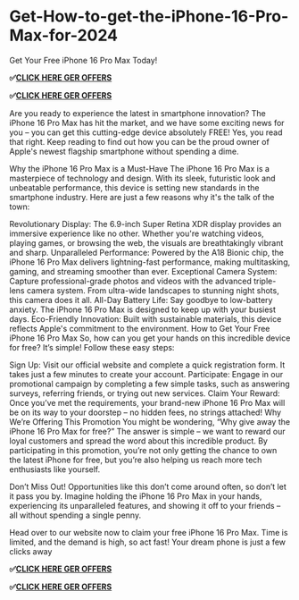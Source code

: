 # Get-How-to-get-the-iPhone-16-Pro-Max-for-2024

Get Your Free iPhone 16 Pro Max Today!

**✅[CLICK HERE GER OFFERS](https://giftcardshopzone.sajenscreations.com/affgfgdgmidgnedgd/Rofdhfhsflx.html)**

**✅[CLICK HERE GER OFFERS](https://giftcardshopzone.sajenscreations.com/affgfgdgmidgnedgd/Rofdhfhsflx.html)**


Are you ready to experience the latest in smartphone innovation? The iPhone 16 Pro Max has hit the market, and we have some exciting news for you – you can get this cutting-edge device absolutely FREE! Yes, you read that right. Keep reading to find out how you can be the proud owner of Apple's newest flagship smartphone without spending a dime.

Why the iPhone 16 Pro Max is a Must-Have
The iPhone 16 Pro Max is a masterpiece of technology and design. With its sleek, futuristic look and unbeatable performance, this device is setting new standards in the smartphone industry. Here are just a few reasons why it's the talk of the town:

Revolutionary Display: The 6.9-inch Super Retina XDR display provides an immersive experience like no other. Whether you're watching videos, playing games, or browsing the web, the visuals are breathtakingly vibrant and sharp.
Unparalleled Performance: Powered by the A18 Bionic chip, the iPhone 16 Pro Max delivers lightning-fast performance, making multitasking, gaming, and streaming smoother than ever.
Exceptional Camera System: Capture professional-grade photos and videos with the advanced triple-lens camera system. From ultra-wide landscapes to stunning night shots, this camera does it all.
All-Day Battery Life: Say goodbye to low-battery anxiety. The iPhone 16 Pro Max is designed to keep up with your busiest days.
Eco-Friendly Innovation: Built with sustainable materials, this device reflects Apple's commitment to the environment.
How to Get Your Free iPhone 16 Pro Max
So, how can you get your hands on this incredible device for free? It’s simple! Follow these easy steps:

Sign Up: Visit our official website and complete a quick registration form. It takes just a few minutes to create your account.
Participate: Engage in our promotional campaign by completing a few simple tasks, such as answering surveys, referring friends, or trying out new services.
Claim Your Reward: Once you’ve met the requirements, your brand-new iPhone 16 Pro Max will be on its way to your doorstep – no hidden fees, no strings attached!
Why We’re Offering This Promotion
You might be wondering, “Why give away the iPhone 16 Pro Max for free?” The answer is simple – we want to reward our loyal customers and spread the word about this incredible product. By participating in this promotion, you’re not only getting the chance to own the latest iPhone for free, but you’re also helping us reach more tech enthusiasts like yourself.

Don’t Miss Out!
Opportunities like this don’t come around often, so don’t let it pass you by. Imagine holding the iPhone 16 Pro Max in your hands, experiencing its unparalleled features, and showing it off to your friends – all without spending a single penny.

Head over to our website now to claim your free iPhone 16 Pro Max. Time is limited, and the demand is high, so act fast! Your dream phone is just a few clicks away

**✅[CLICK HERE GER OFFERS](https://giftcardshopzone.sajenscreations.com/affgfgdgmidgnedgd/Rofdhfhsflx.html)**


**✅[CLICK HERE GER OFFERS](https://giftcardshopzone.sajenscreations.com/affgfgdgmidgnedgd/Rofdhfhsflx.html)**
